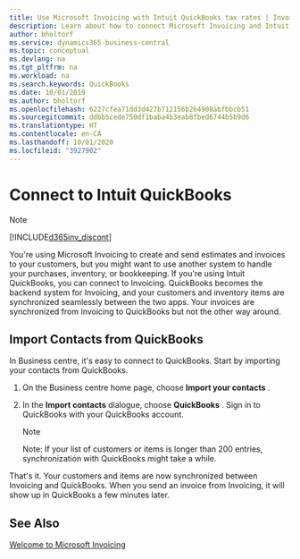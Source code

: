 ```yaml
---
title: Use Microsoft Invoicing with Intuit QuickBooks tax rates | Invoicing
description: Learn about how to connect Microsoft Invoicing and Intuit QuickBooks.
author: bholtorf
ms.service: dynamics365-business-central
ms.topic: conceptual
ms.devlang: na
ms.tgt_pltfrm: na
ms.workload: na
ms.search.keywords: QuickBooks
ms.date: 10/01/2019
ms.author: bholtorf
ms.openlocfilehash: 6227cfea71dd3d427b712156b264908abfbbcb51
ms.sourcegitcommit: ddbb5cede750df1baba4b3eab8fbed6744b5b9d6
ms.translationtype: HT
ms.contentlocale: en-CA
ms.lasthandoff: 10/01/2020
ms.locfileid: "3927902"
---
```

# <a name="connect-to-intuit-quickbooks"></a>Connect to Intuit QuickBooks
> [!Note]
> [!INCLUDE[d365inv_discont](includes/d365inv_discont.md)]

You're using Microsoft Invoicing to create and send estimates and invoices to your customers, but you might want to use another system to handle your purchases, inventory, or bookkeeping. If you're using Intuit QuickBooks, you can connect to Invoicing. QuickBooks becomes the backend system for Invoicing, and your customers and inventory items are synchronized seamlessly between the two apps. Your invoices are synchronized from Invoicing to QuickBooks but not the other way around.

## <a name="import-contacts-from-quickbooks"></a>Import Contacts from QuickBooks
In Business centre, it's easy to connect to QuickBooks. Start by importing your contacts from QuickBooks.

1. On the Business centre home page, choose **Import your contacts** .
2. In the **Import contacts** dialogue, choose **QuickBooks** . Sign in to QuickBooks with your QuickBooks account.

    > [!Note]
    > Note: If your list of customers or items is longer than 200 entries, synchronization with QuickBooks might take a while.

That's it. Your customers and items are now synchronized between Invoicing and QuickBooks. When you send an invoice from Invoicing, it will show up in QuickBooks a few minutes later.

## <a name="see-also"></a>See Also
[Welcome to Microsoft Invoicing](index.md)
